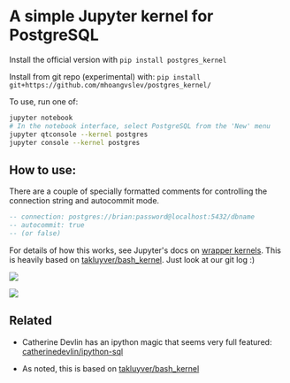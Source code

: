 # A simple Jupyter kernel for PostgreSQL

Install the official version with `pip install postgres_kernel`

Install from git repo (experimental) with: `pip install git+https://github.com/mhoangvslev/postgres_kernel/`

To use, run one of:

```bash
jupyter notebook
# In the notebook interface, select PostgreSQL from the 'New' menu
jupyter qtconsole --kernel postgres
jupyter console --kernel postgres
```

## How to use:

There are a couple of specially formatted comments for controlling the connection string and autocommit mode.

```sql
-- connection: postgres://brian:password@localhost:5432/dbname
-- autocommit: true
-- (or false)
```

For details of how this works, see Jupyter's docs on [wrapper kernels](http://jupyter-client.readthedocs.io/en/latest/wrapperkernels.html).
This is heavily based on [takluyver/bash_kernel](https://github.com/takluyver/bash_kernel). Just look at our git log :)

![](images/console.png)

![](images/notebook.png)


Related
-------

- Catherine Devlin has an ipython magic that seems very full featured: [catherinedevlin/ipython-sql](https://github.com/catherinedevlin/ipython-sql)

- As noted, this is based on [takluyver/bash_kernel](https://github.com/takluyver/bash_kernel)
